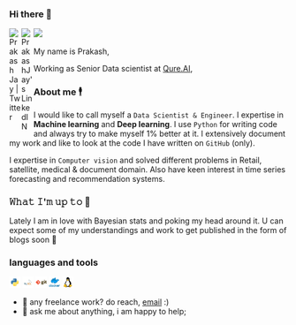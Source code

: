 ### Hi there 👋

<a href="https://twitter.com/14prakash">
  <img align="left" alt="Prakash Jay | Twitter" width="22px" src="https://raw.githubusercontent.com/peterthehan/peterthehan/master/assets/twitter.svg" />
</a>
<a href="https://www.linkedin.com/in/prakash-vanapalli-99909b3a/">
  <img align="left" alt="PrakashJay's LinkedIN" width="22px" src="https://raw.githubusercontent.com/peterthehan/peterthehan/master/assets/linkedin.svg" />
</a> 


![](https://visitor-badge.glitch.me/badge?page_id=prakashjayy)

My name is Prakash,

Working as Senior Data scientist at [Qure.AI](https://qure.ai/),

### About me 🕴️
I would like to call myself a `Data Scientist & Engineer`. I expertise in **Machine learning** and **Deep learning**. I use `Python` for writing code and always try to make myself 1% better at it. I extensively document my work and like to look at the code I have written on `GitHub` (only). 

I expertise in `Computer vision` and solved different problems in Retail, satellite, medical & document domain. Also have keen interest in time series forecasting and recommendation systems. 

### 𝚆𝚑𝚊𝚝 𝙸'𝚖 𝚞𝚙 𝚝𝚘 🔨
Lately I am in love with Bayesian stats and poking my head around it. U can expect some of my understandings and work to get published in the form of blogs soon 🤞

### languages and tools  
<code><img height="20" src="https://raw.githubusercontent.com/github/explore/80688e429a7d4ef2fca1e82350fe8e3517d3494d/topics/python/python.png"></code>
<code><img height="20" src="https://raw.githubusercontent.com/github/explore/80688e429a7d4ef2fca1e82350fe8e3517d3494d/topics/mysql/mysql.png"></code>
<code><img height="20" src="https://raw.githubusercontent.com/github/explore/80688e429a7d4ef2fca1e82350fe8e3517d3494d/topics/git/git.png"></code>
<code><img height="20" src="https://raw.githubusercontent.com/github/explore/80688e429a7d4ef2fca1e82350fe8e3517d3494d/topics/docker/docker.png"></code>
<code><img height="20" src="https://raw.githubusercontent.com/github/explore/80688e429a7d4ef2fca1e82350fe8e3517d3494d/topics/linux/linux.png"></code>

- 💼 any freelance work? do reach, [email](mailto:prakashjyy@gmail.com) :)
- 💬 ask me about anything, i am happy to help;

<!--
**prakashjayy/prakashjayy** is a ✨ _special_ ✨ repository because its `README.md` (this file) appears on your GitHub profile.

Here are some ideas to get you started:

- 🔭 I’m currently working on ...
- 🌱 I’m currently learning ...
- 👯 I’m looking to collaborate on ...
- 🤔 I’m looking for help with ...
- 💬 Ask me about ...
- 📫 How to reach me: ...
- 😄 Pronouns: ...
- ⚡ Fun fact: ...
-->
